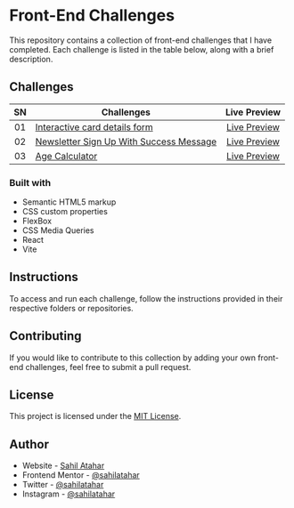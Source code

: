 # Front-End Challenges

This repository contains a collection of front-end challenges that I have completed. Each challenge is listed in the table below, along with a brief description.

## Challenges

| SN  | Challenges                                                                                                                                       |                                                Live Preview                                                 |
| :-: | ------------------------------------------------------------------------------------------------------------------------------------------------ | :---------------------------------------------------------------------------------------------------------: |
| 01  | [Interactive card details form](https://github.com/sahilatahar/Front-End-Challenges/tree/main/interactive-card-details-form)                     |      [Live Preview](https://sahilatahar.github.io/Front-End-Challenges/interactive-card-details-form/)      |
| 02  | [Newsletter Sign Up With Success Message](https://github.com/sahilatahar/Front-End-Challenges/tree/main/newsletter-sign-up-with-success-message) | [Live Preview](https://sahilatahar.github.io/Front-End-Challenges/newsletter-sign-up-with-success-message/) |
| 03  | [Age Calculator](https://github.com/sahilatahar/Front-End-Challenges/tree/main/age-calculator)                                                   |                   [Live Preview](https://frontend-challenge-age-calculator.netlify.app/)                    |

### Built with

- Semantic HTML5 markup
- CSS custom properties
- FlexBox
- CSS Media Queries
- React
- Vite

## Instructions

To access and run each challenge, follow the instructions provided in their respective folders or repositories.

## Contributing

If you would like to contribute to this collection by adding your own front-end challenges, feel free to submit a pull request.

## License

This project is licensed under the [MIT License](LICENSE).

## Author

- Website - [Sahil Atahar](https://linktr.ee/sahilatahar)
- Frontend Mentor - [@sahilatahar](https://www.frontendmentor.io/profile/sahilatahar)
- Twitter - [@sahilatahar](https://www.twitter.com/sahilatahar)
- Instagram - [@sahilatahar](https://www.instagram.com/sahilatahar)
